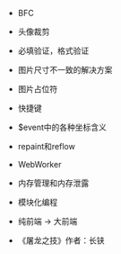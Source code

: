 * BFC
* 头像裁剪
* 必填验证，格式验证
* 图片尺寸不一致的解决方案
* 图片占位符
* 快捷键
* $event中的各种坐标含义
* repaint和reflow
* WebWorker
* 内存管理和内存泄露
* 模块化编程
* 纯前端 -> 大前端


* 《屠龙之技》作者：长铗

